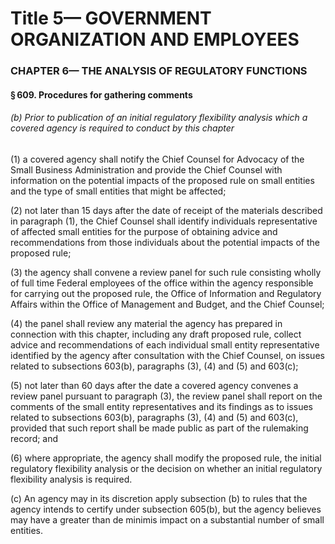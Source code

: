 
# Title 5— GOVERNMENT ORGANIZATION AND EMPLOYEES
### CHAPTER 6— THE ANALYSIS OF REGULATORY FUNCTIONS
#### § 609. Procedures for gathering comments
###### (b) Prior to publication of an initial regulatory flexibility analysis which a covered agency is required to conduct by this chapter

(1) a covered agency shall notify the Chief Counsel for Advocacy of the Small Business Administration and provide the Chief Counsel with information on the potential impacts of the proposed rule on small entities and the type of small entities that might be affected;

(2) not later than 15 days after the date of receipt of the materials described in paragraph (1), the Chief Counsel shall identify individuals representative of affected small entities for the purpose of obtaining advice and recommendations from those individuals about the potential impacts of the proposed rule;

(3) the agency shall convene a review panel for such rule consisting wholly of full time Federal employees of the office within the agency responsible for carrying out the proposed rule, the Office of Information and Regulatory Affairs within the Office of Management and Budget, and the Chief Counsel;

(4) the panel shall review any material the agency has prepared in connection with this chapter, including any draft proposed rule, collect advice and recommendations of each individual small entity representative identified by the agency after consultation with the Chief Counsel, on issues related to subsections 603(b), paragraphs (3), (4) and (5) and 603(c);

(5) not later than 60 days after the date a covered agency convenes a review panel pursuant to paragraph (3), the review panel shall report on the comments of the small entity representatives and its findings as to issues related to subsections 603(b), paragraphs (3), (4) and (5) and 603(c), provided that such report shall be made public as part of the rulemaking record; and

(6) where appropriate, the agency shall modify the proposed rule, the initial regulatory flexibility analysis or the decision on whether an initial regulatory flexibility analysis is required.

(c) An agency may in its discretion apply subsection (b) to rules that the agency intends to certify under subsection 605(b), but the agency believes may have a greater than de minimis impact on a substantial number of small entities.
